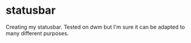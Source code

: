 # statusbar
Creating my statusbar. Tested on dwm but I'm sure it can be adapted to many different purposes.
